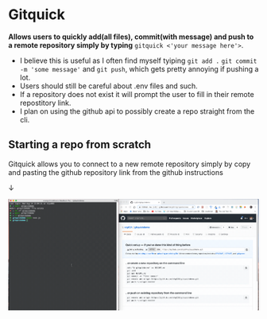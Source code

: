 # Gitquick

**Allows users to quickly add(all files), commit(with message) and push to a remote repository simply by typing** `gitquick <'your message here'>`.

- I believe this is useful as I often find myself tyiping `git add .` `git commit -m 'some message'` and `git push`, which gets pretty annoying if pushing a lot.
- Users should still be careful about .env files and such.
- If a repository does not exist it will prompt the user to fill in their remote repostitory link.
- I plan on using the github api to possibly create a repo straight from the cli.

## Starting a repo from scratch

Gitquick allows you to connect to a new remote repository simply by copy and pasting the github repository link from the github instructions

&darr;

![](./assets/startRepo.gif)
